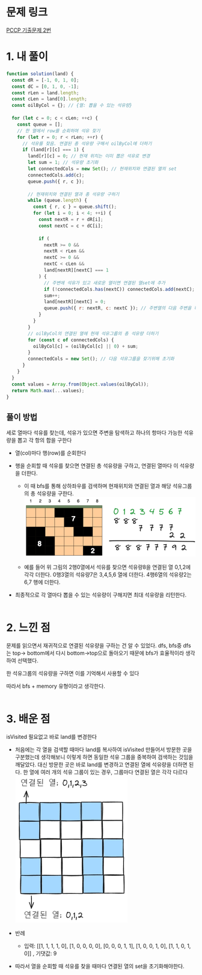 # 문제 링크

[PCCP 기출문제 2번](https://school.programmers.co.kr/learn/courses/30/lessons/250136)

# 1. 내 풀이

```js
function solution(land) {
  const dR = [-1, 0, 1, 0];
  const dC = [0, 1, 0, -1];
  const rLen = land.length;
  const cLen = land[0].length;
  const oilByCol = {}; // {열: 뽑을 수 있는 석유량}

  for (let c = 0; c < cLen; ++c) {
    const queue = [];
    // 한 열에서 row를 순회하며 석유 찾기
    for (let r = 0; r < rLen; ++r) {
      // 석유를 찾음. 연결된 총 석유량 구해서 oilByCol에 더하기
      if (land[r][c] === 1) {
        land[r][c] = 0; // 현재 위치는 이미 뽑은 석유로 변경
        let sum = 1; // 석유량 초기화
        let connectedCols = new Set(); // 현재위치와 연결된 열의 set
        connectedCols.add(c);
        queue.push({ r, c });

        // 현재위치와 연결된 열과 총 석유량 구하기
        while (queue.length) {
          const { r, c } = queue.shift();
          for (let i = 0; i < 4; ++i) {
            const nextR = r + dR[i];
            const nextC = c + dC[i];

            if (
              nextR >= 0 &&
              nextR < rLen &&
              nextC >= 0 &&
              nextC < cLen &&
              land[nextR][nextC] === 1
            ) {
              // 주변에 석유가 있고 새로운 열이면 연결된 열set에 추가
              if (!connectedCols.has(nextC)) connectedCols.add(nextC);
              sum++;
              land[nextR][nextC] = 0;
              queue.push({ r: nextR, c: nextC }); // 주변열의 다음 주변을 확인한다.
            }
          }
        }
        // oilByCol의 연결된 열에 현재 석유그룹의 총 석유량 더하기
        for (const c of connectedCols) {
          oilByCol[c] = (oilByCol[c] || 0) + sum;
        }
        connectedCols = new Set(); // 다음 석유그룹을 찾기위해 초기화
      }
    }
  }
  const values = Array.from(Object.values(oilByCol));
  return Math.max(...values);
}
```

## 풀이 방법

세로 열마다 석유를 찾는데, 석유가 있으면 주변을 탐색하고
하나의 항마다 가능한 석유량을 뽑고 각 항의 합을 구한다

- 열(col)마다 행(row)를 순회한다
- 행을 순회할 때 석유를 찾으면 연결된 총 석유량을 구하고, 연결된 열마다 이 석유량을 더한다.

  - 이 때 bfs를 통해 상하좌우를 검색하며 현재위치와 연결된 열과 해당 석유그룹의 총 석유량을 구한다.
    ![img](./img/img1_1.png)

  - 예를 들어 위 그림의 2행0열에서 석유를 찾으면 석유량8을 연결된 열 0,1,2에 각각 더한다. 0행3열의 석유량7은 3,4,5,6 열에 더한다. 4행6열의 석유량2는 6,7 행에 더한다.

- 최종적으로 각 열마다 뽑을 수 있는 석유량이 구해지면 최대 석유량을 리턴한다.
  </br>
  </br>

# 2. 느낀 점

문제를 읽으면서 재귀적으로 연결된 석유량을 구하는 건 알 수 있었다. dfs, bfs중 dfs는 top-> bottom에서 다시 bottom->top으로 돌아오기 때문에 bfs가 효율적이라 생각하여 선택했다.

한 석유그룹의 석유량을 구하면 이를 기억해서 사용할 수 있다

따라서 bfs + memory 유형이라고 생각한다.
</br>
</br>

# 3. 배운 점

isVisited 필요없고 바로 land를 변경한다

- 처음에는 각 열을 검색할 때마다 land를 복사하여 isVisited 만들어서 방문한 곳을 구분했는데 생각해보니 이렇게 하면 동일한 석유 그룹을 중복하여 검색하는 것임을 깨달았다. 대신 방문한 곳은 바로 land를 변경하고 연결된 열에 석유량을 더하면 된다.
  한 열에 여러 개의 석유 그룹이 있는 경우, 그룹마다 연결된 열은 각각 다르다
  </br>
  ![img](./img/img1_2.png)

- 반례

  - 입력: [[1, 1, 1, 1, 0], [1, 0, 0, 0, 0], [0, 0, 0, 1, 1], [1, 0, 0, 1, 0], [1, 1, 0, 1, 0]] , 기댓값: 9

- 따라서 열을 순회할 때 석유를 찾을 때마다 연결된 열의 set을 초기화해야한다.
